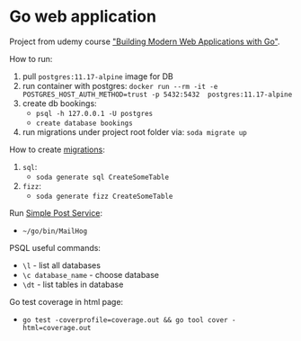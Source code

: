 # Go web application

Project from udemy
course ["Building Modern Web Applications with Go"](https://www.udemy.com/course/building-modern-web-applications-with-go/?utm_source=adwords&utm_medium=udemyads&utm_campaign=WebDevelopment_v.PROF_la.EN_cc.ROWMTA-B_ti.8322&utm_content=deal4584&utm_term=_._ag_80869579591_._ad_533999956732_._kw__._de_c_._dm__._pl__._ti_dsa-774930035449_._li_1010561_._pd__._&matchtype=&gclid=CjwKCAjwitShBhA6EiwAq3RqA2Us5UeJf2mg1ZkllcgFhNgF8NePEAoD0p800FmWj48edGZzQ9wXxxoCI3QQAvD_BwE).

How to run:

1. pull `postgres:11.17-alpine` image for DB
2. run container with
   postgres: `docker run --rm -it -e POSTGRES_HOST_AUTH_METHOD=trust -p 5432:5432  postgres:11.17-alpine`
3. create db bookings:
    - `psql -h 127.0.0.1 -U postgres`
    - `create database bookings`
4. run migrations under project root folder via: `soda migrate up`

How to create [migrations](https://github.com/gobuffalo/fizz):

1. `sql`:
    - `soda generate sql CreateSomeTable`
2. `fizz`:
    - `soda generate fizz CreateSomeTable`

Run [Simple Post Service](https://github.com/mailhog/MailHog):

- `~/go/bin/MailHog`

PSQL useful commands:

- `\l` - list all databases
- `\c database_name` - choose database
- `\dt` - list tables in database

Go test coverage in html page:

- `go test -coverprofile=coverage.out && go tool cover -html=coverage.out`
